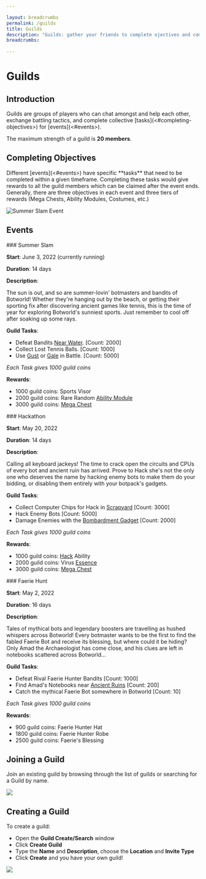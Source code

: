```yaml
---

layout: breadcrumbs
permalink: /guilds
title: Guilds
description: "Guilds: gather your friends to complete ojectives and compete with others! - Everything there is to know about it on the Botworld Community Wiki!"
breadcrumbs:
  
---
```


# Guilds

## Introduction

<div markdown="1" class=" ghcms ghcms-intro">
Guilds are groups of players who can chat amongst and help each other, exchange battling tactics, and complete collective [tasks](<#completing-objectives>) for [events](<#events>).

 The maximum strength of a guild is **20 members**.
</div>

## Completing Objectives

<div markdown="1" class=" ghcms ghcms-objectives">
Different [events](<#events>) have specific **tasks** that need to be completed within a given timeframe. Completing these tasks would give rewards to all the guild members which can be claimed after the event ends. Generally, there are three objectives in each event and three tiers of rewards (Mega Chests, Ability Modules, Costumes, etc.)

![Summer Slam Event](<https://media.discordapp.net/attachments/985501437733797969/985627989368799272/Screenshot_20220613-010148_Botworld.png?width=673&height=469>)
</div>

## Events

<div markdown="1" class=" ghcms ghcms-summer-slam">
### Summer Slam


**Start**: June 3, 2022 (currently running) <br>

**Duration**: 14 days

**Description**:

The sun is out, and so are summer-lovin' botmasters and bandits of Botworld! Whether they're hanging out by the beach, or getting their sporting fix after discovering ancient games like tennis, this is the time of year for exploring Botworld's sunniest sports. Just remember to cool off after soaking up some rays.

**Guild Tasks**:

- Defeat Bandits [Near Water](</loot#by-the-water>). [Count: 2000]
- Collect Lost Tennis Balls. [Count: 1000]
- Use [Gust](</gust>) or [Gale](</gale>) in Battle. [Count: 5000]


*Each Task gives 1000 guild coins*

**Rewards**:

- 1000 guild coins: Sports Visor
- 2000 guild coins: Rare Random [Ability Module](</botpack#abilities>)
- 3000 guild coins: [Mega Chest](</loot#reward-chests>)

</div>


<div markdown="1" class=" ghcms ghcms-hackathon">
### Hackathon

**Start**: May 20, 2022 

**Duration**: 14 days 

**Description**: 

Calling all keyboard jackeys! The time to crack open the circuits and CPUs of every bot and ancient ruin has arrived. Prove to Hack she's not the only one who deserves the name by hacking enemy bots to make them do your bidding, or disabling them entirely with your botpack's gadgets.

**Guild Tasks**:

- Collect Computer Chips for Hack in [Scrapyard](</danger-zones#scrapeyard>) [Count: 3000]
- Hack Enemy Bots [Count: 5000]
- Damage Enemies with the [Bombardment Gadget](</botpack#gadgets>) [Count: 2000]


*Each Task gives 1000 guild coins*

**Rewards**:

- 1000 guild coins: [Hack](</hack>) Ability
- 2000 guild coins: Virus [Essence](</essence>)
- 3000 guild coins: [Mega Chest](</loot#reward-chests>)

</div>


<div markdown="1" class=" ghcms ghcms-faerie-hunt">
### Faerie Hunt

**Start**: May 2, 2022 

**Duration**: 16 days 

**Description**: 

 Tales of mythical bots and legendary boosters are travelling as hushed whispers across Botworld! Every botmaster wants to be the first to find the fabled Faerie Bot and receive its blessing, but where could it be hiding? Only Amad the Archaeologist has come close, and his clues are left in notebooks scattered across Botworld...

**Guild Tasks**:

- Defeat Rival Faerie Hunter Bandits [Count: 1000]
- Find Amad's Notebooks near [Ancient Ruins](</loot#ancient-ruins>) [Count: 200]
- Catch the mythical Faerie Bot somewhere in Botworld [Count: 10] 


*Each Task gives 1000 guild coins*

**Rewards**:

- 900 guild coins: Faerie Hunter Hat
- 1800 guild coins: Faerie Hunter Robe
- 2500 guild coins: Faerie's Blessing
</div>

## Joining a Guild

<div markdown="1" class=" ghcms ghcms-joining">
Join an existing guild by browsing through the list of guilds or searching for a Guild by name.

![](<https://cdn.discordapp.com/attachments/985501437733797969/985501650284314634/Screenshot_20220612-163825_Botworld.png>)
</div>

## Creating a Guild

<div markdown="1" class=" ghcms ghcms-create">
To create a guild:

- Open the **Guild Create/Search** window
- Click **Create Guild**
- Type the **Name** and **Description**, choose the **Location** and **Invite Type**
- Click **Create** and you have your own guild!


![](<https://media.discordapp.net/attachments/985501437733797969/985501649852334110/Screenshot_20220612-162706_Botworld.png>)
</div>

